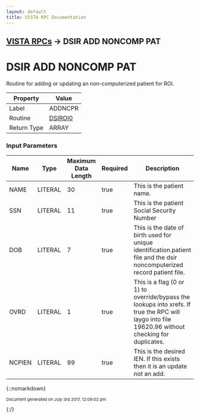 ```yaml
---
layout: default
title: VISTA RPC Documentation
---
```


## [VISTA RPCs](TableOfContents) &#8594; DSIR ADD NONCOMP PAT
# DSIR ADD NONCOMP PAT

Routine for adding or updating an non-computerized patient for ROI.

Property | Value
--- | ---
Label | ADDNCPR
Routine | [DSIROI0](http://code.osehra.org/dox/Routine_DSIROI0_source.html)
Return Type | ARRAY


### Input Parameters

Name | Type | Maximum Data Length | Required | Description
--- | --- | --- | --- | ---
NAME | LITERAL | 30 | true | This is the patient name.
SSN | LITERAL | 11 | true | This is the patient Social Security Number
DOB | LITERAL | 7 | true | This is the date of birth used for unique identification.patient file and the dsir noncomputerized record patient file.
OVRD | LITERAL | 1 | true | This is a flag (0 or 1) to override/bypass the lookups into xrefs.  If true the RPC will laygo into file 19620.96 without checking for duplicates.
NCPIEN | LITERAL | 99 | true | This is the desired IEN. If this exists then it is an update not an add.



{::nomarkdown} <br/><p style="font-size: 11px">Document generated on July 3rd 2017, 12:09:02 pm</p>{:/}